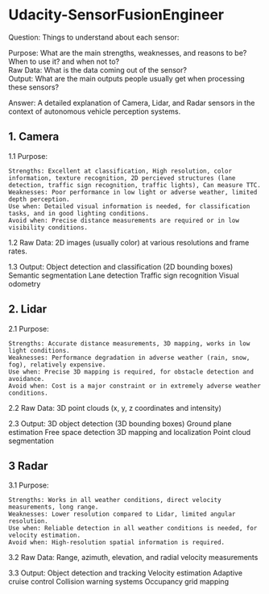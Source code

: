 # Udacity-SensorFusionEngineer

Question: Things to understand about each sensor:

Purpose: What are the main strengths, weaknesses, and reasons to be? When to use it? and when not to?  
Raw Data: What is the data coming out of the sensor?  
Output: What are the main outputs people usually get when processing these sensors?  

Answer: A detailed explanation of Camera, Lidar, and Radar sensors in the context of autonomous vehicle perception systems.

## 1. Camera

1.1 Purpose:

    Strengths: Excellent at classification, High resolution, color information, texture recognition, 2D percieved structures (lane detection, traffic sign recognition, traffic lights), Can measure TTC. 
    Weaknesses: Poor performance in low light or adverse weather, limited depth perception.  
    Use when: Detailed visual information is needed, for classification tasks, and in good lighting conditions.  
    Avoid when: Precise distance measurements are required or in low visibility conditions.  

1.2 Raw Data:
2D images (usually color) at various resolutions and frame rates.

1.3 Output:
Object detection and classification (2D bounding boxes)
Semantic segmentation
Lane detection
Traffic sign recognition
Visual odometry

## 2. Lidar

2.1 Purpose:

    Strengths: Accurate distance measurements, 3D mapping, works in low light conditions.  
    Weaknesses: Performance degradation in adverse weather (rain, snow, fog), relatively expensive.  
    Use when: Precise 3D mapping is required, for obstacle detection and avoidance.  
    Avoid when: Cost is a major constraint or in extremely adverse weather conditions.  

2.2 Raw Data:
3D point clouds (x, y, z coordinates and intensity)

2.3 Output:
3D object detection (3D bounding boxes)
Ground plane estimation
Free space detection
3D mapping and localization
Point cloud segmentation

## 3 Radar

3.1 Purpose:

    Strengths: Works in all weather conditions, direct velocity measurements, long range.  
    Weaknesses: Lower resolution compared to Lidar, limited angular resolution.  
    Use when: Reliable detection in all weather conditions is needed, for velocity estimation.  
    Avoid when: High-resolution spatial information is required.  

3.2 Raw Data:
Range, azimuth, elevation, and radial velocity measurements

3.3 Output:
Object detection and tracking
Velocity estimation
Adaptive cruise control
Collision warning systems
Occupancy grid mapping
